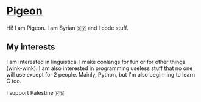 # [Pigeon](https://github.com/pid-j)

Hi! I am Pigeon. I am Syrian 🇸🇾 and I code stuff.

## My interests

I am interested in linguistics. I make conlangs for fun or for other things (wink-wink).
I am also interested in programming useless stuff that no one will use except for 2 people.
Mainly, Python, but I'm also beginning to learn C too.

I support Palestine 🇵🇸
